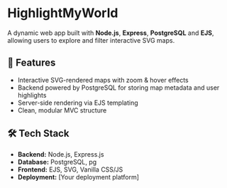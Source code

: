# HighlightMyWorld

A dynamic web app built with **Node.js**, **Express**, **PostgreSQL** and **EJS**, allowing users to explore and filter interactive SVG maps.

## 🚀 Features
- Interactive SVG-rendered maps with zoom & hover effects
- Backend powered by PostgreSQL for storing map metadata and user highlights
- Server-side rendering via EJS templating
- Clean, modular MVC structure

## 🛠 Tech Stack
- **Backend:** Node.js, Express.js  
- **Database:** PostgreSQL, pg  
- **Frontend:** EJS, SVG, Vanilla CSS/JS  
- **Deployment:** [Your deployment platform]
